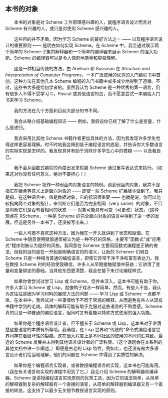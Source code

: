 ## 本书的对象

&ensp;&ensp;&ensp;&ensp;本书的对象是对 Scheme 工作原理感兴趣的人，就程序语言设计而言对 Scheme 有兴趣的人，或只是对使用 Scheme 感兴趣的人。

&ensp;&ensp;&ensp;&ensp;这些目的并不矛盾，因为学习 Scheme 的最好方法之一 —— 以及程序语言设计的重要原则 —— 是明白如何实现 Scheme。在 Scheme 中，我会通过展示两个简单的 Scheme 子集的解释器和一个简单的编译器来展示 Scheme 的强大功能。Scheme 的编译器可以是令人惊奇地简单和容易理解。

&ensp;&ensp;&ensp;&ensp;这是一种相当传统的方法，由 Abelson 和 Sussman 在 *Structure and Interpretation of Computer Programs*，一本广泛使用的优秀的入门编程书中首创。这种方法在其他几本 Scheme 编程的入门书籍中或多或少地得到了遵循。不过，这些书大多是给初学者的。虽然我认为 Scheme 是一种优秀的第一语言，仍有很多人不得不受学习 C，Pascal 或其他语言的苦，而不愿意尝试一本编程入门书来学习 Scheme。

&ensp;&ensp;&ensp;&ensp;我的方法在几个方面和目前大部分的书不同。

&ensp;&ensp;&ensp;&ensp;我会从略介绍基础编程知识 —— 例如，我假设你已经了解了什么是变量，什么是递归。

&ensp;&ensp;&ensp;&ensp;我会采用比其他 Scheme 书籍作者更加具体的方法，因为我发现许多学生觉得这样更容易理解。时不时地我会降到低于编程语言的底层，并告诉你大多数语言的实际实现是怎样的。我发现具体有助于消除许多学生心中的模糊 —— 以及我自己。

&ensp;&ensp;&ensp;&ensp;我不会从函数式编程的角度出发来假装 Scheme 通过重写表达式来执行。（如果这对你没有任何意义，绝对不要担心！）

&ensp;&ensp;&ensp;&ensp;我把 Scheme 视作一种弱面向对象语言的特例。谈到弱面向对象，我并不是指它在继承等意义上是面向对象的 —— 即使一些 Scheme 扩展版本做到了。我只是指，在这种语言中，值是数据对象，它的标识很重要 —— 也就是说，你可以比较指向两个对象的指针，来判断它们是否为完全相同（very same）的对象，不只是判断它们是否有着相同的状态 —— 对象可能具有可变（可更改）状态。（这种观点在 RScheme，一种是 Scheme 的完全面向对象的语言中得到了进一步的发展。但这是另外一本书了，还没被写出来。）

&ensp;&ensp;&ensp;&ensp;一些人可能不喜欢这种方法，因为我在一开头就讲到了状态和赋值。在 Scheme 中随意使用赋值通常被认为是一种不好的风格，主要写"函数式"或"应用式"程序则被认为是好的风格。我同意在 Scheme 主要用函数式编程是正确的做法，但我的目的是在一开始就明确语言的的语义，让新的 Schemer 们明白 Scheme 只是一种相当普通的编程语言，即使它异常干净干净和富有表达力。我在教授 Scheme 时的经验使我确信，许多人从早期接触赋值中获益；它讲清了变量和变量绑定的基础。当其他东西更清楚，我会在接下来讨论编程样式。

&ensp;&ensp;&ensp;&ensp;如果你曾尝试过学习 Lisp 或 Scheme，但并未深入，这本书可能有助于你。许多人学习 Scheme 或 Lisp，就像鸭子戏水一样简单。然而，有些人不是，我认为这往往是因为学习材料的展现方法的问题 —— 学习 Lisp 或 Scheme 一点都不难。在本书中，我尝试对一些事情给予不同于常规的解释，从而避免有些人从现有书籍中学到的毛病。具体的解释可能有助于克服对这些语言的不熟悉感。Scheme 真的只是一种普通的编程语言，但同时又有着能以特殊方式使用的强大功能。

&ensp;&ensp;&ensp;&ensp;如果你是个程序语言设计者，但不擅长于 Scheme 或 Lisp，这本书对于讲清楚这些语言的本质有所帮助。我确信，在 Lisp 世界和"传统的"命令式编程语言世界间存在着破坏性的裂痕。这在很大程度上是不同社区的使用的不同词汇导致。最近的 Scheme 发展并未得到其他语言设计者的广泛称赞。（这个话题会在本系列的其他文档中进一步阐述。）即便是古老的 Lisp 特性，例如宏，也还没有被大多语言设计者们恰当地理解，他们的问题在 Scheme 中得到了实质性的解决。

&ensp;&ensp;&ensp;&ensp;如果你是个编程语言实现者，或者教授编程语言的实现，这本书也可能有用。（我在有关语言和实现的课程中用到了它。）我会介绍 Scheme 的解释器和编译器。Scheme 是讲授编程语言实现原则的优秀工具，因为它的语法简单，从简单的解释器到复杂的解释器有一个直接的演变，从简单的解释器到编译器又有一个直接的转变。这支持了以最少无关细节教授语言实现的原则。
